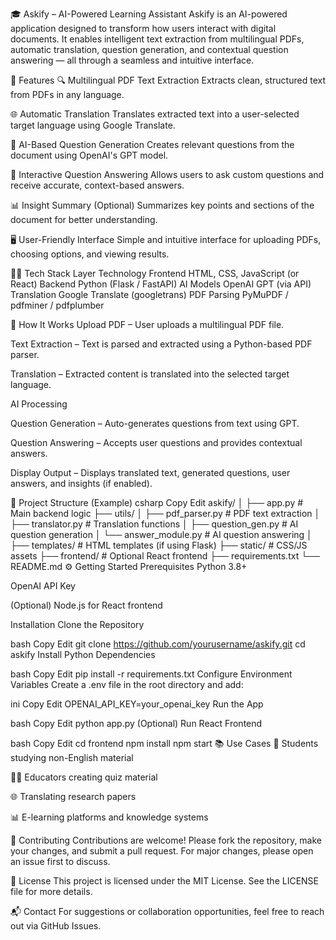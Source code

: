 🎓 Askify – AI-Powered Learning Assistant
Askify is an AI-powered application designed to transform how users interact with digital documents. It enables intelligent text extraction from multilingual PDFs, automatic translation, question generation, and contextual question answering — all through a seamless and intuitive interface.

🚀 Features
🔍 Multilingual PDF Text Extraction
Extracts clean, structured text from PDFs in any language.

🌐 Automatic Translation
Translates extracted text into a user-selected target language using Google Translate.

🤖 AI-Based Question Generation
Creates relevant questions from the document using OpenAI's GPT model.

💬 Interactive Question Answering
Allows users to ask custom questions and receive accurate, context-based answers.

📊 Insight Summary (Optional)
Summarizes key points and sections of the document for better understanding.

🖥️ User-Friendly Interface
Simple and intuitive interface for uploading PDFs, choosing options, and viewing results.

🧑‍💻 Tech Stack
Layer	Technology
Frontend	HTML, CSS, JavaScript (or React)
Backend	Python (Flask / FastAPI)
AI Models	OpenAI GPT (via API)
Translation	Google Translate (googletrans)
PDF Parsing	PyMuPDF / pdfminer / pdfplumber

🧩 How It Works
Upload PDF – User uploads a multilingual PDF file.

Text Extraction – Text is parsed and extracted using a Python-based PDF parser.

Translation – Extracted content is translated into the selected target language.

AI Processing

Question Generation – Auto-generates questions from text using GPT.

Question Answering – Accepts user questions and provides contextual answers.

Display Output – Displays translated text, generated questions, user answers, and insights (if enabled).

📂 Project Structure (Example)
csharp
Copy
Edit
askify/
│
├── app.py                   # Main backend logic
├── utils/
│   ├── pdf_parser.py        # PDF text extraction
│   ├── translator.py        # Translation functions
│   ├── question_gen.py      # AI question generation
│   └── answer_module.py     # AI question answering
│
├── templates/               # HTML templates (if using Flask)
├── static/                  # CSS/JS assets
├── frontend/                # Optional React frontend
├── requirements.txt
└── README.md
⚙️ Getting Started
Prerequisites
Python 3.8+

OpenAI API Key

(Optional) Node.js for React frontend

Installation
Clone the Repository

bash
Copy
Edit
git clone https://github.com/yourusername/askify.git
cd askify
Install Python Dependencies

bash
Copy
Edit
pip install -r requirements.txt
Configure Environment Variables
Create a .env file in the root directory and add:

ini
Copy
Edit
OPENAI_API_KEY=your_openai_key
Run the App

bash
Copy
Edit
python app.py
(Optional) Run React Frontend

bash
Copy
Edit
cd frontend
npm install
npm start
📚 Use Cases
📖 Students studying non-English material

🧑‍🏫 Educators creating quiz material

🌐 Translating research papers

📊 E-learning platforms and knowledge systems

🤝 Contributing
Contributions are welcome! Please fork the repository, make your changes, and submit a pull request. For major changes, please open an issue first to discuss.

📃 License
This project is licensed under the MIT License. See the LICENSE file for more details.

📬 Contact
For suggestions or collaboration opportunities, feel free to reach out via GitHub Issues.

